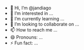 - 👋 Hi, I’m @jandiago
- 👀 I’m interested in ...
- 🌱 I’m currently learning ...
- 💞️ I’m looking to collaborate on ...
- 📫 How to reach me ...
- 😄 Pronouns: ...
- ⚡ Fun fact: ...

<!---
jandiago/jandiago is a ✨ special ✨ repository because its `README.md` (this file) appears on your GitHub profile.
You can click the Preview link to take a look at your changes.
--->
